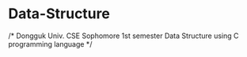 # Data-Structure

/*
Dongguk Univ. CSE
Sophomore 1st semester
Data Structure using C programming language
*/
